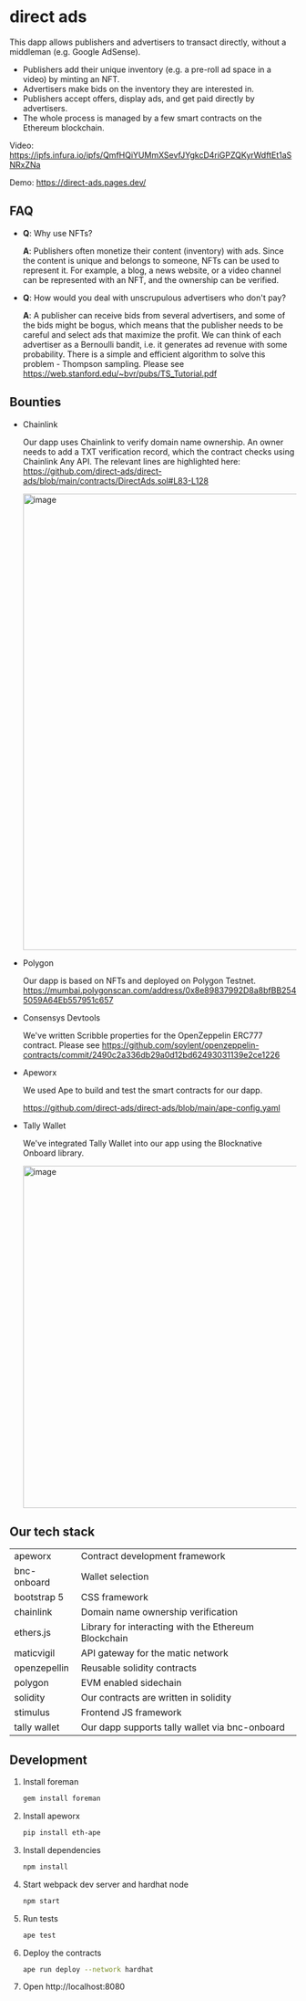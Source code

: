 # direct ads

This dapp allows publishers and advertisers to transact directly, without a
middleman (e.g. Google AdSense).

- Publishers add their unique inventory (e.g. a pre-roll ad space in a video)
  by minting an NFT.
- Advertisers make bids on the inventory they are interested in.
- Publishers accept offers, display ads, and get paid directly by advertisers.
- The whole process is managed by a few smart contracts on the Ethereum
  blockchain.

Video: https://ipfs.infura.io/ipfs/QmfHQiYUMmXSevfJYgkcD4riGPZQKyrWdftEt1aSNRxZNa

Demo: https://direct-ads.pages.dev/

## FAQ

- **Q**: Why use NFTs?

  **A**: Publishers often monetize their content (inventory) with ads. Since the
  content is unique and belongs to someone, NFTs can be used to represent it.
  For example, a blog, a news website, or a video channel can be represented
  with an NFT, and the ownership can be verified.

- **Q**: How would you deal with unscrupulous advertisers who don't pay?

  **A**: A publisher can receive bids from several advertisers, and some of the
  bids might be bogus, which means that the publisher needs to be careful and
  select ads that maximize the profit. We can think of each advertiser as a
  Bernoulli bandit, i.e. it generates ad revenue with some probability. There is
  a simple and efficient algorithm to solve this problem - Thompson sampling.
  Please see https://web.stanford.edu/~bvr/pubs/TS_Tutorial.pdf

## Bounties

- Chainlink

  Our dapp uses Chainlink to verify domain name ownership. An owner needs to
  add a TXT verification record, which the contract checks using Chainlink Any
  API. The relevant lines are highlighted here:
  https://github.com/direct-ads/direct-ads/blob/main/contracts/DirectAds.sol#L83-L128

  <img width="800" alt="image" src="https://ipfs.infura.io/ipfs/QmepWa2VAHRtxAxWWXnPqLBXjYTovV9N7FRgKzWoM2751H">

- Polygon

  Our dapp is based on NFTs and deployed on Polygon Testnet.
  https://mumbai.polygonscan.com/address/0x8e89837992D8a8bfBB2545059A64Eb557951c657

- Consensys Devtools

  We've written Scribble properties for the OpenZeppelin ERC777 contract. Please
  see https://github.com/soylent/openzeppelin-contracts/commit/2490c2a336db29a0d12bd62493031139e2ce1226

* Apeworx

  We used Ape to build and test the smart contracts for our dapp.

  https://github.com/direct-ads/direct-ads/blob/main/ape-config.yaml

- Tally Wallet

  We've integrated Tally Wallet into our app using the Blocknative Onboard
  library.

  <img width="600" alt="image" src="https://ipfs.infura.io/ipfs/QmYfsQ6aEdYrWw1bVkPzZB5ocK22kaz4K3ovjcefacx5ri">

## Our tech stack

|              |                                                      |
| ------------ | ---------------------------------------------------- |
| apeworx      | Contract development framework                       |
| bnc-onboard  | Wallet selection                                     |
| bootstrap 5  | CSS framework                                        |
| chainlink    | Domain name ownership verification
| ethers.js    | Library for interacting with the Ethereum Blockchain |
| maticvigil   | API gateway for the matic network                    |
| openzepellin | Reusable solidity contracts                          |
| polygon      | EVM enabled sidechain                                |
| solidity     | Our contracts are written in solidity                |
| stimulus     | Frontend JS framework                                |
| tally wallet | Our dapp supports tally wallet via bnc-onboard       |

## Development

1. Install foreman
   ```sh
   gem install foreman
   ```
1. Install apeworx
   ```sh
   pip install eth-ape
   ```
1. Install dependencies
   ```sh
   npm install
   ```
1. Start webpack dev server and hardhat node
   ```sh
   npm start
   ```
1. Run tests
   ```sh
   ape test
   ```
1. Deploy the contracts
   ```sh
   ape run deploy --network hardhat
   ```
1. Open http://localhost:8080
